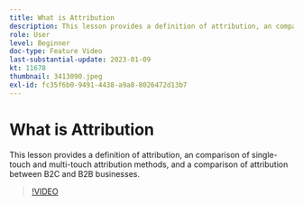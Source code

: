 ```yaml
---
title: What is Attribution
description: This lesson provides a definition of attribution, an comparison of single-touch and multi-touch attribution methods, and a comparison of attribution between B2C and B2B businesses.
role: User
level: Beginner
doc-type: Feature Video
last-substantial-update: 2023-01-09
kt: 11678
thumbnail: 3413090.jpeg
exl-id: fc35f6b0-9491-4438-a9a8-8026472d13b7
---
```

# What is Attribution

This lesson provides a definition of attribution, an comparison of single-touch and multi-touch attribution methods, and a comparison of attribution between B2C and B2B businesses.

>[!VIDEO](https://video.tv.adobe.com/v/3413090/?quality=12&learn=on)
